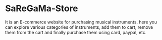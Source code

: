 # SaReGaMa-Store
It is an E-commerce website for purchasing musical instruments. here you can explore various categories of instruments, add them to cart, remove them from the cart
and finally purchase them using card, paypal, etc.
